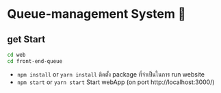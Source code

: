 # Queue-management System :cherries: 


## get Start 

```bash
cd web
cd front-end-queue
```

- `npm install` or `yarn install` ติดตั้ง package ที่จำเป็นในการ run website
- `npm start`  or `yarn start` Start webApp (on port http://localhost:3000/) 

